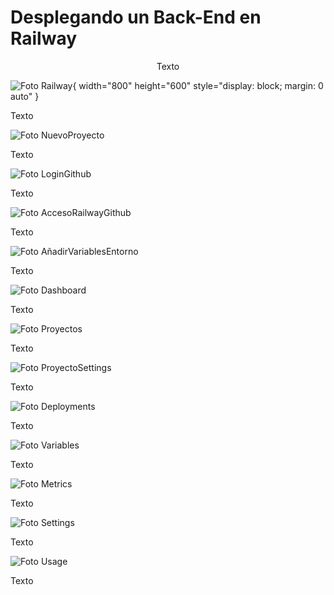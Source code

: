 
# Desplegando un Back-End en Railway

<p align="center">
Texto
</p>

![Foto Railway](./Imagenes_Readme/Railway.png){ width="800" height="600" style="display: block; margin: 0 auto" }

Texto

![Foto NuevoProyecto](./Imagenes_Readme/NuevoProyecto.png) 

Texto

![Foto LoginGithub](./Imagenes_Readme/LoginGithub.png) 

Texto

![Foto AccesoRailwayGithub](./Imagenes_Readme/AccesoRailwayGithub.png) 

Texto

![Foto AñadirVariablesEntorno](./Imagenes_Readme/AñadirVariablesEntorno.png) 

Texto

![Foto Dashboard](./Imagenes_Readme/Dashboard.png) 

Texto

![Foto Proyectos](./Imagenes_Readme/Proyectos.png) 

Texto

![Foto ProyectoSettings](./Imagenes_Readme/ProyectoSettings.png) 

Texto

![Foto Deployments](./Imagenes_Readme/Deployments.png) 

Texto

![Foto Variables](./Imagenes_Readme/Variables.png) 

Texto

![Foto Metrics](./Imagenes_Readme/Metrics.png) 

Texto

![Foto Settings](./Imagenes_Readme/Settings.png) 

Texto

![Foto Usage](./Imagenes_Readme/Usage.png)

Texto
